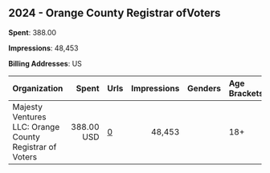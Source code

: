 ## 2024 - Orange County Registrar ofVoters 
**Spent**: 388.00

**Impressions**: 48,453

**Billing Addresses**: US

|Organization|Spent|Urls|Impressions|Genders|Age Brackets|Country Codes|
|:---|---:|:---|---:|:---|:---|:---|
|Majesty Ventures LLC: Orange County Registrar of Voters|388.00 USD|[0](https://www.snap.com/political-ads/asset/47b82807e119ef7345a5eb32ecab0b97f123b82a7f9df023a2e5ccac1348ce4c?mediaType=mp4)|48,453||18+|united states|
